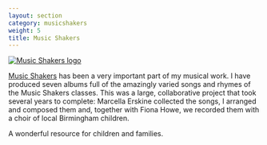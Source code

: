 ```yaml
---
layout: section
category: musicshakers
weight: 5
title: Music Shakers
---
```


<aside class="pull-right"><a href="http://www.musicshakers.com/" title="Music Shakers site"><img src="http://www.musicshakers.com/musicshakerslogo.jpg" title="Music Shakers logo"></a></aside>

[Music Shakers](http://www.musicshakers.com/) has been a very important part of my musical work. I have produced seven albums full of the amazingly varied songs and rhymes of the Music Shakers classes. This was a large, collaborative project that took several years to complete: Marcella Erskine collected the songs, I arranged and composed them and, together with Fiona Howe, we recorded them with a choir of local Birmingham children. 

A wonderful resource for children and families.

<div class="clearfix"></div>
